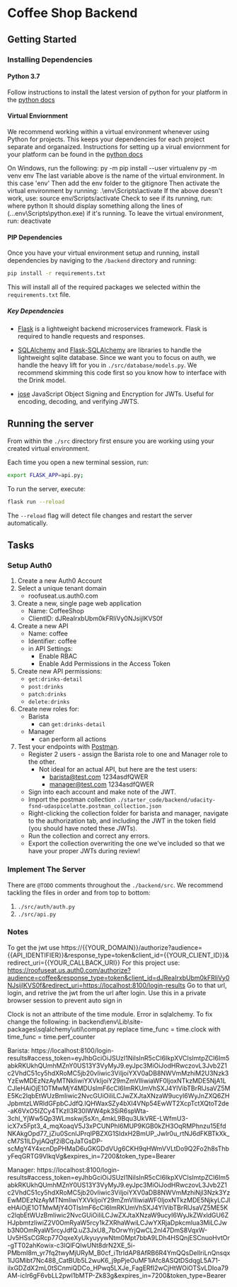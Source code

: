 # Coffee Shop Backend

## Getting Started

### Installing Dependencies

#### Python 3.7

Follow instructions to install the latest version of python for your platform in the [python docs](https://docs.python.org/3/using/unix.html#getting-and-installing-the-latest-version-of-python)

#### Virtual Enviornment

We recommend working within a virtual environment whenever using Python for projects. This keeps your dependencies for each project separate and organaized. Instructions for setting up a virual enviornment for your platform can be found in the [python docs](https://packaging.python.org/guides/installing-using-pip-and-virtual-environments/)

On Windows, run the following:
    py -m pip install --user virtualenv
    py -m venv env
The last variable above is the name of the virtual environment.  In this case 'env'
Then add the env folder to the gitignore
Then activate the virtual environment by running:
    .\env\Scripts\activate
If the above doesn't work, use:
    source env/Scripts/activate
Check to see if its running, run:
    where python
It should display something allong the lines of (...env\Scripts\python.exe) if it's running.
To leave the virtual environment, run:
    deactivate

#### PIP Dependencies

Once you have your virtual environment setup and running, install dependencies by naviging to the `/backend` directory and running:

```bash
pip install -r requirements.txt
```

This will install all of the required packages we selected within the `requirements.txt` file.

##### Key Dependencies

- [Flask](http://flask.pocoo.org/)  is a lightweight backend microservices framework. Flask is required to handle requests and responses.

- [SQLAlchemy](https://www.sqlalchemy.org/) and [Flask-SQLAlchemy](https://flask-sqlalchemy.palletsprojects.com/en/2.x/) are libraries to handle the lightweight sqlite database. Since we want you to focus on auth, we handle the heavy lift for you in `./src/database/models.py`. We recommend skimming this code first so you know how to interface with the Drink model.

- [jose](https://python-jose.readthedocs.io/en/latest/) JavaScript Object Signing and Encryption for JWTs. Useful for encoding, decoding, and verifying JWTS.

## Running the server

From within the `./src` directory first ensure you are working using your created virtual environment.

Each time you open a new terminal session, run:

```bash
export FLASK_APP=api.py;
```

To run the server, execute:

```bash
flask run --reload
```

The `--reload` flag will detect file changes and restart the server automatically.

## Tasks

### Setup Auth0

1. Create a new Auth0 Account
2. Select a unique tenant domain
    - roofuseat.us.auth0.com
3. Create a new, single page web application
    - Name: CoffeeShop
    - ClientID: dJReaIrxbUbm0kFRliVy0NJsijlKVS0f
4. Create a new API
    - Name: coffee
    - Identifier: coffee
    - in API Settings:
        - Enable RBAC
        - Enable Add Permissions in the Access Token
5. Create new API permissions:
    - `get:drinks-detail`
    - `post:drinks`
    - `patch:drinks`
    - `delete:drinks`
6. Create new roles for:
    - Barista
        - can `get:drinks-detail`
    - Manager 
        - can perform all actions
7. Test your endpoints with [Postman](https://getpostman.com). 
    - Register 2 users - assign the Barista role to one and Manager role to the other.
         - Not ideal for an actual API, but here are the test users:
            - barista@test.com 1234asdfQWER
            - manager@test.com 1234asdfQWER
    - Sign into each account and make note of the JWT.
    - Import the postman collection `./starter_code/backend/udacity-fsnd-udaspicelatte.postman_collection.json`
    - Right-clicking the collection folder for barista and manager, navigate to the authorization tab, and including the JWT in the token field (you should have noted these JWTs).
    - Run the collection and correct any errors.
    - Export the collection overwriting the one we've included so that we have your proper JWTs during review!

### Implement The Server

There are `@TODO` comments throughout the `./backend/src`. We recommend tackling the files in order and from top to bottom:

1. `./src/auth/auth.py`
2. `./src/api.py`

### Notes
To get the jwt use 
https://{{YOUR_DOMAIN}}/authorize?audience={{API_IDENTIFIER}}&response_type=token&client_id={{YOUR_CLIENT_ID}}&
redirect_uri={{YOUR_CALLBACK_URI}}
For this project use: https://roofuseat.us.auth0.com/authorize?audience=coffee&response_type=token&client_id=dJReaIrxbUbm0kFRliVy0NJsijlKVS0f&redirect_uri=https://localhost:8100/login-results
Go to that url, login, and retrive the jwt from the url after login.
Use this in a private browser session to prevent auto sign in

Clock is not an attribute of the time module.  Error in sqlalchemy.  To fix change the following:
in backend\env\Lib\site-packages\sqlalchemy\util\compat.py
replace time_func = time.clock
with time_func = time.perf_counter

Barista: https://localhost:8100/login-results#access_token=eyJhbGciOiJSUzI1NiIsInR5cCI6IkpXVCIsImtpZCI6Im5abkRKUkhQUmhMZnY0US13Y3VyMyJ9.eyJpc3MiOiJodHRwczovL3Jvb2Z1c2VhdC51cy5hdXRoMC5jb20vIiwic3ViIjoiYXV0aDB8NWVmMzhiM2U3Nzk3YzEwMDEzNzAyMTNkIiwiYXVkIjoiY29mZmVlIiwiaWF0IjoxNTkzMDE5NjA1LCJleHAiOjE1OTMwMjY4MDUsImF6cCI6ImRKUmVhSXJ4YlVibTBrRlJsaVZ5ME5Kc2lqbEtWUzBmIiwic2NvcGUiOiIiLCJwZXJtaXNzaW9ucyI6WyJnZXQ6ZHJpbmtzLWRldGFpbCJdfQ.IQHWaxSZy4bXI4VNp54EwWT2XcpTctXQtoT2de-aK6VxO5IZCy4TKzIl3R30IWW4pk3SiR6spWta-3chl_YjWw5Qp3WLmskwj5sXn_4mkL9Bqu3UkVRE-LWfmU3-icX7x5Fpt3_4_mqXoaqV5J3xPCUNPhI6MUP9KGB0kZH3OqRMPhnzu15EfdNKAkgOpd77_jZiu0ScnIJPrqIPBZXG1SIdxH2BmUP_Jwlr0u_rtNJ6dFKBTkXk_cM7S1lLDyjAQqf2iBCqJaTGsDP-scMgY4Y4xcnDpPHMaD6uGKGDdVUg6CKH9qHWmVVLtDo9Q2Fo2h8sThbyFeqGRTG9VlkqVg&expires_in=7200&token_type=Bearer

Manager: https://localhost:8100/login-results#access_token=eyJhbGciOiJSUzI1NiIsInR5cCI6IkpXVCIsImtpZCI6Im5abkRKUkhQUmhMZnY0US13Y3VyMyJ9.eyJpc3MiOiJodHRwczovL3Jvb2Z1c2VhdC51cy5hdXRoMC5jb20vIiwic3ViIjoiYXV0aDB8NWVmMzhiNjI3Nzk3YzEwMDEzNzAyMTNmIiwiYXVkIjoiY29mZmVlIiwiaWF0IjoxNTkzMDE5NjkyLCJleHAiOjE1OTMwMjY4OTIsImF6cCI6ImRKUmVhSXJ4YlVibTBrRlJsaVZ5ME5Kc2lqbEtWUzBmIiwic2NvcGUiOiIiLCJwZXJtaXNzaW9ucyI6WyJkZWxldGU6ZHJpbmtzIiwiZ2V0OmRyaW5rcy1kZXRhaWwiLCJwYXRjaDpkcmlua3MiLCJwb3N0OmRyaW5rcyJdfQ.uZ3JxU8_7bOrwYrjQwCL2nl47DmS8VqxW-Uv5HSsCGRcp77OqxeXyUkyuyywNtm0Mpt7bbA9LDh4HSQnjESCnuoHvtOr-gTT02ahKowix-c3IQlFQIwUNt8drN2XE_5i-PMbmI8m_yr7fq2twyMjURyM_B0cf_iTtrIdAP8AfRB6R4YmQQsDeIlriLnQnsqx1lJGMibt7Nc488_CatBUb5L2wuK6_j9pPjeOuMF1iAfc8ASQtDSdqgL5A71-ilxGDZdX2mL0tSCnmiQDCo_HPwq5LXJe_FagERfI2wCjHtWOiOTSvLDIoa79AM-icIr6gF6vbLL2pwI1bMTP-Zk83g&expires_in=7200&token_type=Bearer